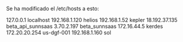 Se ha modificado el /etc/hosts a esto:

127.0.0.1       localhost
192.168.1.120   helios
192.168.1.52    kepler
18.192.37.135   beta_api_sunnsaas
3.70.2.197      beta_sunnsaas
172.16.44.5     kerdes
172.20.20.254   us-dgf-001
192.168.1.160   sol
